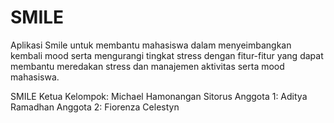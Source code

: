# SMILE
Aplikasi Smile untuk membantu mahasiswa dalam menyeimbangkan kembali mood serta mengurangi tingkat stress dengan fitur-fitur yang dapat membantu meredakan stress dan manajemen aktivitas serta mood mahasiswa.

SMILE
Ketua Kelompok: Michael Hamonangan Sitorus
Anggota 1: Aditya Ramadhan
Anggota 2: Fiorenza Celestyn
